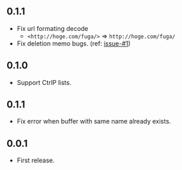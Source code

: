 ## 0.1.1

* Fix url formating decode
    - `<http://hoge.com/fuga/>` => `http://hoge.com/fuga/`
* Fix deletion memo bugs. (ref: [issue-#1](https://github.com/tsuyoshiwada/slack-memo-vim/issues/1))


## 0.1.0

* Support CtrlP lists.


## 0.1.1

* Fix error when buffer with same name already exists.


## 0.0.1

* First release.
